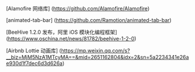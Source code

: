 
[Alamofire 网络库]
(https://github.com/Alamofire/Alamofire)

[animated-tab-bar]
(https://github.com/Ramotion/animated-tab-bar)

[BeeHive 1.2.0 发布，阿里 iOS 模块化编程框架]
(https://www.oschina.net/news/81782/beehive-1-2-0)

[Airbnb  Lottie 动画库]
(https://mp.weixin.qq.com/s?__biz=MjM5NzA1MTcyMA==&mid=2651162804&idx=2&sn=5a2234341e26ae930d1f7dec6d3d626a)
